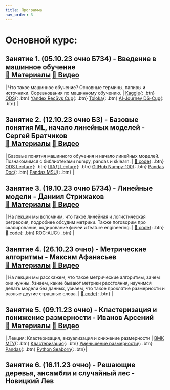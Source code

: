 ```yaml
---
title: Программа
nav_order: 3
---
```


# Основной курс:

## Занятие 1. (05.10.23 очно Б734) - Введение в машинное обучение <br> [📄 Материалы](https://drive.google.com/file/d/1EU8iwuszMzNj1reQebu180KHREANMifD/view?usp=sharing) [📼 Видео](https://youtu.be/O5Bopjal_Bc?si=gXSx1lFyBTMr3hoH)

| Что такое машинное обучение? Основные термины, папиры и источники. Соревнования по машинному обучению. | [Kaggle](https://www.kaggle.com/){: .btn} [ODS](https://ods.ai/){: .btn} [Yandex RecSys Cup](https://yandex.ru/cup/ml/?utm_source=yandex&utm_medium=post&utm_campaign=ya_cup){: .btn} [Toloka](https://toloka.ai/challenges/wsdm2023/){: .btn} [AI-Journey DS-Cup](https://dsworks.ru/){: .btn} |

## Занятие 2. (12.10.23 очно Б3) - Базовые понятия ML, начало линейных моделей - Сергей Братчиков <br> [📄 Материалы](https://drive.google.com/file/d/1lZ8kJjZChwZFd2Z5zeUzZ-AxcaO3X7_I/view?usp=sharing) [📼 Видео](https://youtu.be/gmLK-g_BryE?si=QulSgpDBk8VmTI7r)

| Базовые понятия машинного обучения и начало линейных моделей. Познакомимся с библиотеками numpy, pandas и sklearn. | [🐍 code](https://colab.research.google.com/drive/1OFdhw5zehgykMyBUqrqDmvxmtMfVGwIy?usp=sharing){: .btn} [ODS Lecture](https://habr.com/ru/company/ods/blog/323890/){: .btn} [ШАД Lecture](https://ml-handbook.ru/chapters/linear_models/intro){: .btn} [GitHub Numpy-100](https://github.com/rougier/numpy-100){: .btn} [Pandas Doc](https://github.com/pandas-dev/pandas/blob/main/doc/cheatsheet/Pandas_Cheat_Sheet.pdf){: .btn} [Pandas MSU](https://alexanderdyakonov.wordpress.com/2015/11/06/%D0%B7%D0%BD%D0%B0%D0%BA%D0%BE%D0%BC%D1%81%D1%82%D0%B2%D0%BE-%D1%81-pandas-%D1%81%D0%BB%D0%B0%D0%B9%D0%B4%D1%8B/){: .btn} |

## Занятие 3. (19.10.23 очно Б734) - Линейные модели - Даниил Стрижаков <br> [📄 Материалы](https://drive.google.com/file/d/1cVFs7HvLyxVo3uh6Hed2VRGeHqDytMWb/view?usp=sharing) [📼 Видео](https://youtu.be/9J9QIcC2Hbo?si=e6cmE3CH8GR5OeS2)

| На лекции мы вспомним, что такое линейная и логистическая регрессия, подробнее обсудим метрики. Также поговорим про скалирование, кодирование фичей и feature engineering. | [🐍 code](https://colab.research.google.com/drive/1qotsfXXBVVG7iHEEWIe0KxMgok1ShShD?usp=sharing){: .btn} [🐍 code](https://colab.research.google.com/drive/1HVnfHkaY-nujh5wE0t-m-ui3bwd29bpx?usp=sharing){: .btn} [ROC-AUC](https://alexanderdyakonov.wordpress.com/2017/07/28/auc-roc-%D0%BF%D0%BB%D0%BE%D1%89%D0%B0%D0%B4%D1%8C-%D0%BF%D0%BE%D0%B4-%D0%BA%D1%80%D0%B8%D0%B2%D0%BE%D0%B9-%D0%BE%D1%88%D0%B8%D0%B1%D0%BE%D0%BA/){: .btn} |

## Занятие 4. (26.10.23 очно) - Метрические алгоритмы - Максим Афанасьев <br> [📄 Материалы](https://drive.google.com/file/d/1qt7YkuCf6qnmGURCdW6Afpxe1CdYr0e0/view?usp=sharing) [📼 Видео](https://youtu.be/ybyo9NKztb8?si=26ncDJqPGpeypSXQ)

| На лекции мы расскажем, что такое метрические алгоритмы, зачем они нужны. Узнаем, какие бывают метрики расстояния, научимся делать модели без данных, узнаем, что такое проклятие размерности и разные другие страшные слова. | [🐍 code](https://colab.research.google.com/drive/1qotsfXXBVVG7iHEEWIe0KxMgok1ShShD?usp=sharing){: .btn} |

## Занятие 5. (09.11.23 очно) - Кластеризация и понижение размерности - Иванов Арсений <br> [📄 Материалы](https://drive.google.com/file/d/1TUDeWLsJJPnEkk_2P-wI25k5UQ6oXvot/view?usp=share_link) [📼 Видео](https://youtu.be/HXzamzW-68s?si=8tcYp6WP7eE82KtA )

| Лекция: Кластеризация, визуализация и снижение размерности | [ВМК МГУ](https://github.com/Dyakonov/MSUML/blob/main/2022spring/ML091_cluster_202112n____.pdf){: .btn} [Кластеризация](https://scikit-learn.org/stable/modules/clustering.html){: .btn} [Уменьшение размерности](https://scikit-learn.org/stable/modules/unsupervised_reduction.html){: .btn} [Pandas](https://dfedorov.spb.ru/pandas/cheatsheet/Pandas_Cheat_Sheet.pdf){: .btn} [Python Seaborn](https://dfedorov.spb.ru/pandas/cheatsheet/Python_Seaborn_Cheat_Sheet.pdf){: .btn}|

## Занятие 6. (16.11.23 очно) - Решающие деревья, ансамбли и случайный лес - Новицкий Лев
